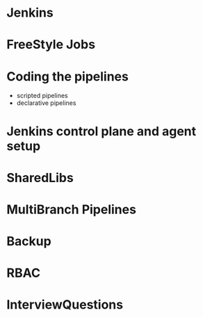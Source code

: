 # Jenkins

# FreeStyle Jobs
# Coding the pipelines
- scripted pipelines
- declarative pipelines

# Jenkins control plane and agent setup


# SharedLibs
# MultiBranch Pipelines
# Backup
# RBAC

# InterviewQuestions